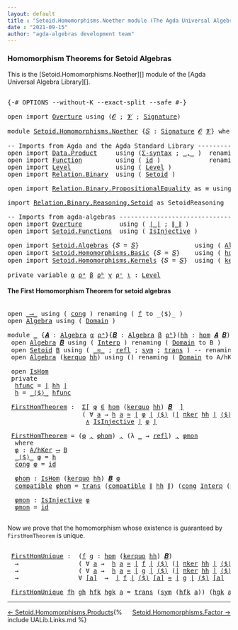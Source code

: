 ```yaml
---
layout: default
title : "Setoid.Homomorphisms.Noether module (The Agda Universal Algebra Library)"
date : "2021-09-15"
author: "agda-algebras development team"
---
```


### <a id="homomorphism-theorems">Homomorphism Theorems for Setoid Algebras</a>

This is the [Setoid.Homomorphisms.Noether][] module of the [Agda Universal Algebra Library][].

<pre class="Agda">

<a id="361" class="Symbol">{-#</a> <a id="365" class="Keyword">OPTIONS</a> <a id="373" class="Pragma">--without-K</a> <a id="385" class="Pragma">--exact-split</a> <a id="399" class="Pragma">--safe</a> <a id="406" class="Symbol">#-}</a>

<a id="411" class="Keyword">open</a> <a id="416" class="Keyword">import</a> <a id="423" href="Overture.html" class="Module">Overture</a> <a id="432" class="Keyword">using</a> <a id="438" class="Symbol">(</a><a id="439" href="Overture.Signatures.html#520" class="Generalizable">𝓞</a> <a id="441" class="Symbol">;</a> <a id="443" href="Overture.Signatures.html#522" class="Generalizable">𝓥</a> <a id="445" class="Symbol">;</a> <a id="447" href="Overture.Signatures.html#3171" class="Function">Signature</a><a id="456" class="Symbol">)</a>

<a id="459" class="Keyword">module</a> <a id="466" href="Setoid.Homomorphisms.Noether.html" class="Module">Setoid.Homomorphisms.Noether</a> <a id="495" class="Symbol">{</a><a id="496" href="Setoid.Homomorphisms.Noether.html#496" class="Bound">𝑆</a> <a id="498" class="Symbol">:</a> <a id="500" href="Overture.Signatures.html#3171" class="Function">Signature</a> <a id="510" href="Overture.Signatures.html#520" class="Generalizable">𝓞</a> <a id="512" href="Overture.Signatures.html#522" class="Generalizable">𝓥</a><a id="513" class="Symbol">}</a> <a id="515" class="Keyword">where</a>

<a id="522" class="Comment">-- Imports from Agda and the Agda Standard Library ---------------------------</a>
<a id="601" class="Keyword">open</a> <a id="606" class="Keyword">import</a> <a id="613" href="Data.Product.html" class="Module">Data.Product</a>     <a id="630" class="Keyword">using</a> <a id="636" class="Symbol">(</a><a id="637" href="Data.Product.html#916" class="Function">Σ-syntax</a> <a id="646" class="Symbol">;</a> <a id="648" href="Agda.Builtin.Sigma.html#236" class="InductiveConstructor Operator">_,_</a> <a id="652" class="Symbol">)</a>  <a id="655" class="Keyword">renaming</a> <a id="664" class="Symbol">(</a> <a id="666" href="Data.Product.html#1167" class="Function Operator">_×_</a> <a id="670" class="Symbol">to</a> <a id="673" class="Function Operator">_∧_</a> <a id="677" class="Symbol">;</a> <a id="679" href="Agda.Builtin.Sigma.html#252" class="Field">proj₁</a> <a id="685" class="Symbol">to</a> <a id="688" class="Field">fst</a><a id="691" class="Symbol">)</a>
<a id="693" class="Keyword">open</a> <a id="698" class="Keyword">import</a> <a id="705" href="Function.html" class="Module">Function</a>         <a id="722" class="Keyword">using</a> <a id="728" class="Symbol">(</a> <a id="730" href="Function.Base.html#615" class="Function">id</a> <a id="733" class="Symbol">)</a>             <a id="747" class="Keyword">renaming</a> <a id="756" class="Symbol">(</a> <a id="758" href="Function.Bundles.html#1868" class="Record">Func</a> <a id="763" class="Symbol">to</a> <a id="766" class="Record">_⟶_</a> <a id="770" class="Symbol">)</a>
<a id="772" class="Keyword">open</a> <a id="777" class="Keyword">import</a> <a id="784" href="Level.html" class="Module">Level</a>            <a id="801" class="Keyword">using</a> <a id="807" class="Symbol">(</a> <a id="809" href="Agda.Primitive.html#597" class="Postulate">Level</a> <a id="815" class="Symbol">)</a>
<a id="817" class="Keyword">open</a> <a id="822" class="Keyword">import</a> <a id="829" href="Relation.Binary.html" class="Module">Relation.Binary</a>  <a id="846" class="Keyword">using</a> <a id="852" class="Symbol">(</a> <a id="854" href="Relation.Binary.Bundles.html#1009" class="Record">Setoid</a> <a id="861" class="Symbol">)</a>

<a id="864" class="Keyword">open</a> <a id="869" class="Keyword">import</a> <a id="876" href="Relation.Binary.PropositionalEquality.html" class="Module">Relation.Binary.PropositionalEquality</a> <a id="914" class="Symbol">as</a> <a id="917" class="Module">≡</a> <a id="919" class="Keyword">using</a> <a id="925" class="Symbol">(</a> <a id="927" href="Agda.Builtin.Equality.html#151" class="Datatype Operator">_≡_</a> <a id="931" class="Symbol">)</a>

<a id="934" class="Keyword">import</a> <a id="941" href="Relation.Binary.Reasoning.Setoid.html" class="Module">Relation.Binary.Reasoning.Setoid</a> <a id="974" class="Symbol">as</a> <a id="977" class="Module">SetoidReasoning</a>

<a id="994" class="Comment">-- Imports from agda-algebras ------------------------------------------------</a>
<a id="1073" class="Keyword">open</a> <a id="1078" class="Keyword">import</a> <a id="1085" href="Overture.html" class="Module">Overture</a>          <a id="1103" class="Keyword">using</a> <a id="1109" class="Symbol">(</a> <a id="1111" href="Overture.Basic.html#4303" class="Function Operator">∣_∣</a> <a id="1115" class="Symbol">;</a> <a id="1117" href="Overture.Basic.html#4341" class="Function Operator">∥_∥</a> <a id="1121" class="Symbol">)</a>
<a id="1123" class="Keyword">open</a> <a id="1128" class="Keyword">import</a> <a id="1135" href="Setoid.Functions.html" class="Module">Setoid.Functions</a>  <a id="1153" class="Keyword">using</a> <a id="1159" class="Symbol">(</a> <a id="1161" href="Setoid.Functions.Injective.html#2164" class="Function">IsInjective</a> <a id="1173" class="Symbol">)</a>

<a id="1176" class="Keyword">open</a> <a id="1181" class="Keyword">import</a> <a id="1188" href="Setoid.Algebras.html" class="Module">Setoid.Algebras</a> <a id="1204" class="Symbol">{</a><a id="1205" class="Argument">𝑆</a> <a id="1207" class="Symbol">=</a> <a id="1209" href="Setoid.Homomorphisms.Noether.html#496" class="Bound">𝑆</a><a id="1210" class="Symbol">}</a>               <a id="1226" class="Keyword">using</a> <a id="1232" class="Symbol">(</a> <a id="1234" href="Setoid.Algebras.Basic.html#2865" class="Record">Algebra</a> <a id="1242" class="Symbol">;</a> <a id="1244" href="Setoid.Algebras.Basic.html#3804" class="Function Operator">_̂_</a><a id="1247" class="Symbol">)</a>
<a id="1249" class="Keyword">open</a> <a id="1254" class="Keyword">import</a> <a id="1261" href="Setoid.Homomorphisms.Basic.html" class="Module">Setoid.Homomorphisms.Basic</a> <a id="1288" class="Symbol">{</a><a id="1289" class="Argument">𝑆</a> <a id="1291" class="Symbol">=</a> <a id="1293" href="Setoid.Homomorphisms.Noether.html#496" class="Bound">𝑆</a><a id="1294" class="Symbol">}</a>    <a id="1299" class="Keyword">using</a> <a id="1305" class="Symbol">(</a> <a id="1307" href="Setoid.Homomorphisms.Basic.html#1918" class="Function">hom</a> <a id="1311" class="Symbol">;</a> <a id="1313" href="Setoid.Homomorphisms.Basic.html#1825" class="Record">IsHom</a> <a id="1319" class="Symbol">)</a>
<a id="1321" class="Keyword">open</a> <a id="1326" class="Keyword">import</a> <a id="1333" href="Setoid.Homomorphisms.Kernels.html" class="Module">Setoid.Homomorphisms.Kernels</a> <a id="1362" class="Symbol">{</a><a id="1363" class="Argument">𝑆</a> <a id="1365" class="Symbol">=</a> <a id="1367" href="Setoid.Homomorphisms.Noether.html#496" class="Bound">𝑆</a><a id="1368" class="Symbol">}</a>  <a id="1371" class="Keyword">using</a> <a id="1377" class="Symbol">(</a> <a id="1379" href="Setoid.Homomorphisms.Kernels.html#2884" class="Function">kerquo</a> <a id="1386" class="Symbol">;</a> <a id="1388" href="Setoid.Homomorphisms.Kernels.html#4484" class="Function">πker</a> <a id="1393" class="Symbol">)</a>

<a id="1396" class="Keyword">private</a> <a id="1404" class="Keyword">variable</a> <a id="1413" href="Setoid.Homomorphisms.Noether.html#1413" class="Generalizable">α</a> <a id="1415" href="Setoid.Homomorphisms.Noether.html#1415" class="Generalizable">ρᵃ</a> <a id="1418" href="Setoid.Homomorphisms.Noether.html#1418" class="Generalizable">β</a> <a id="1420" href="Setoid.Homomorphisms.Noether.html#1420" class="Generalizable">ρᵇ</a> <a id="1423" href="Setoid.Homomorphisms.Noether.html#1423" class="Generalizable">γ</a> <a id="1425" href="Setoid.Homomorphisms.Noether.html#1425" class="Generalizable">ρᶜ</a> <a id="1428" href="Setoid.Homomorphisms.Noether.html#1428" class="Generalizable">ι</a> <a id="1430" class="Symbol">:</a> <a id="1432" href="Agda.Primitive.html#597" class="Postulate">Level</a>
</pre>

#### <a id="the-first-homomorphism-theorem">The First Homomorphism Theorem for setoid algebras</a>

<pre class="Agda">

<a id="1564" class="Keyword">open</a> <a id="1569" href="Setoid.Homomorphisms.Noether.html#766" class="Module">_⟶_</a> <a id="1573" class="Keyword">using</a> <a id="1579" class="Symbol">(</a> <a id="1581" href="Function.Bundles.html#1938" class="Field">cong</a> <a id="1586" class="Symbol">)</a> <a id="1588" class="Keyword">renaming</a> <a id="1597" class="Symbol">(</a> <a id="1599" href="Function.Bundles.html#1919" class="Field">f</a> <a id="1601" class="Symbol">to</a> <a id="1604" class="Field">_⟨$⟩_</a> <a id="1610" class="Symbol">)</a>
<a id="1612" class="Keyword">open</a> <a id="1617" href="Setoid.Algebras.Basic.html#2865" class="Module">Algebra</a> <a id="1625" class="Keyword">using</a> <a id="1631" class="Symbol">(</a> <a id="1633" href="Setoid.Algebras.Basic.html#2922" class="Field">Domain</a> <a id="1640" class="Symbol">)</a>

<a id="1643" class="Keyword">module</a> <a id="1650" href="Setoid.Homomorphisms.Noether.html#1650" class="Module">_</a> <a id="1652" class="Symbol">{</a><a id="1653" href="Setoid.Homomorphisms.Noether.html#1653" class="Bound">𝑨</a> <a id="1655" class="Symbol">:</a> <a id="1657" href="Setoid.Algebras.Basic.html#2865" class="Record">Algebra</a> <a id="1665" href="Setoid.Homomorphisms.Noether.html#1413" class="Generalizable">α</a> <a id="1667" href="Setoid.Homomorphisms.Noether.html#1415" class="Generalizable">ρᵃ</a><a id="1669" class="Symbol">}{</a><a id="1671" href="Setoid.Homomorphisms.Noether.html#1671" class="Bound">𝑩</a> <a id="1673" class="Symbol">:</a> <a id="1675" href="Setoid.Algebras.Basic.html#2865" class="Record">Algebra</a> <a id="1683" href="Setoid.Homomorphisms.Noether.html#1418" class="Generalizable">β</a> <a id="1685" href="Setoid.Homomorphisms.Noether.html#1420" class="Generalizable">ρᵇ</a><a id="1687" class="Symbol">}(</a><a id="1689" href="Setoid.Homomorphisms.Noether.html#1689" class="Bound">hh</a> <a id="1692" class="Symbol">:</a> <a id="1694" href="Setoid.Homomorphisms.Basic.html#1918" class="Function">hom</a> <a id="1698" href="Setoid.Homomorphisms.Noether.html#1653" class="Bound">𝑨</a> <a id="1700" href="Setoid.Homomorphisms.Noether.html#1671" class="Bound">𝑩</a><a id="1701" class="Symbol">)</a> <a id="1703" class="Keyword">where</a>
 <a id="1710" class="Keyword">open</a> <a id="1715" href="Setoid.Algebras.Basic.html#2865" class="Module">Algebra</a> <a id="1723" href="Setoid.Homomorphisms.Noether.html#1671" class="Bound">𝑩</a> <a id="1725" class="Keyword">using</a> <a id="1731" class="Symbol">(</a> <a id="1733" href="Setoid.Algebras.Basic.html#2944" class="Field">Interp</a> <a id="1740" class="Symbol">)</a> <a id="1742" class="Keyword">renaming</a> <a id="1751" class="Symbol">(</a> <a id="1753" href="Setoid.Algebras.Basic.html#2922" class="Field">Domain</a> <a id="1760" class="Symbol">to</a> <a id="1763" class="Field">B</a> <a id="1765" class="Symbol">)</a>
 <a id="1768" class="Keyword">open</a> <a id="1773" href="Relation.Binary.Bundles.html#1009" class="Module">Setoid</a> <a id="1780" href="Setoid.Homomorphisms.Noether.html#1763" class="Function">B</a> <a id="1782" class="Keyword">using</a> <a id="1788" class="Symbol">(</a> <a id="1790" href="Relation.Binary.Bundles.html#1098" class="Field Operator">_≈_</a> <a id="1794" class="Symbol">;</a> <a id="1796" href="Relation.Binary.Structures.html#1568" class="Function">refl</a> <a id="1801" class="Symbol">;</a> <a id="1803" href="Relation.Binary.Structures.html#1594" class="Function">sym</a> <a id="1807" class="Symbol">;</a> <a id="1809" href="Relation.Binary.Structures.html#1620" class="Function">trans</a> <a id="1815" class="Symbol">)</a> <a id="1817" class="Comment">-- renaming ( _≈_ to _≈₂_ )</a>
 <a id="1846" class="Keyword">open</a> <a id="1851" href="Setoid.Algebras.Basic.html#2865" class="Module">Algebra</a> <a id="1859" class="Symbol">(</a><a id="1860" href="Setoid.Homomorphisms.Kernels.html#2884" class="Function">kerquo</a> <a id="1867" href="Setoid.Homomorphisms.Noether.html#1689" class="Bound">hh</a><a id="1869" class="Symbol">)</a> <a id="1871" class="Keyword">using</a> <a id="1877" class="Symbol">()</a> <a id="1880" class="Keyword">renaming</a> <a id="1889" class="Symbol">(</a> <a id="1891" href="Setoid.Algebras.Basic.html#2922" class="Field">Domain</a> <a id="1898" class="Symbol">to</a> <a id="1901" class="Field">A/hKer</a> <a id="1908" class="Symbol">)</a>

 <a id="1912" class="Keyword">open</a> <a id="1917" href="Setoid.Homomorphisms.Basic.html#1825" class="Module">IsHom</a>
 <a id="1924" class="Keyword">private</a>
  <a id="1934" href="Setoid.Homomorphisms.Noether.html#1934" class="Function">hfunc</a> <a id="1940" class="Symbol">=</a> <a id="1942" href="Overture.Basic.html#4303" class="Function Operator">∣</a> <a id="1944" href="Setoid.Homomorphisms.Noether.html#1689" class="Bound">hh</a> <a id="1947" href="Overture.Basic.html#4303" class="Function Operator">∣</a>
  <a id="1951" href="Setoid.Homomorphisms.Noether.html#1951" class="Function">h</a> <a id="1953" class="Symbol">=</a> <a id="1955" href="Setoid.Homomorphisms.Noether.html#1604" class="Field Operator">_⟨$⟩_</a> <a id="1961" href="Setoid.Homomorphisms.Noether.html#1934" class="Function">hfunc</a>

 <a id="1969" href="Setoid.Homomorphisms.Noether.html#1969" class="Function">FirstHomTheorem</a> <a id="1985" class="Symbol">:</a>  <a id="1988" href="Data.Product.html#916" class="Function">Σ[</a> <a id="1991" href="Setoid.Homomorphisms.Noether.html#1991" class="Bound">φ</a> <a id="1993" href="Data.Product.html#916" class="Function">∈</a> <a id="1995" href="Setoid.Homomorphisms.Basic.html#1918" class="Function">hom</a> <a id="1999" class="Symbol">(</a><a id="2000" href="Setoid.Homomorphisms.Kernels.html#2884" class="Function">kerquo</a> <a id="2007" href="Setoid.Homomorphisms.Noether.html#1689" class="Bound">hh</a><a id="2009" class="Symbol">)</a> <a id="2011" href="Setoid.Homomorphisms.Noether.html#1671" class="Bound">𝑩</a>  <a id="2014" href="Data.Product.html#916" class="Function">]</a>
                    <a id="2036" class="Symbol">(</a> <a id="2038" class="Symbol">∀</a> <a id="2040" href="Setoid.Homomorphisms.Noether.html#2040" class="Bound">a</a> <a id="2042" class="Symbol">→</a> <a id="2044" href="Setoid.Homomorphisms.Noether.html#1951" class="Function">h</a> <a id="2046" href="Setoid.Homomorphisms.Noether.html#2040" class="Bound">a</a> <a id="2048" href="Relation.Binary.Bundles.html#1098" class="Function Operator">≈</a> <a id="2050" href="Overture.Basic.html#4303" class="Function Operator">∣</a> <a id="2052" href="Setoid.Homomorphisms.Noether.html#1991" class="Bound">φ</a> <a id="2054" href="Overture.Basic.html#4303" class="Function Operator">∣</a> <a id="2056" href="Setoid.Homomorphisms.Noether.html#1604" class="Field Operator">⟨$⟩</a> <a id="2060" class="Symbol">(</a><a id="2061" href="Overture.Basic.html#4303" class="Function Operator">∣</a> <a id="2063" href="Setoid.Homomorphisms.Kernels.html#4484" class="Function">πker</a> <a id="2068" href="Setoid.Homomorphisms.Noether.html#1689" class="Bound">hh</a> <a id="2071" href="Overture.Basic.html#4303" class="Function Operator">∣</a> <a id="2073" href="Setoid.Homomorphisms.Noether.html#1604" class="Field Operator">⟨$⟩</a> <a id="2077" href="Setoid.Homomorphisms.Noether.html#2040" class="Bound">a</a><a id="2078" class="Symbol">)</a> <a id="2080" class="Symbol">)</a>
                     <a id="2103" href="Setoid.Homomorphisms.Noether.html#673" class="Function Operator">∧</a> <a id="2105" href="Setoid.Functions.Injective.html#2164" class="Function">IsInjective</a> <a id="2117" href="Overture.Basic.html#4303" class="Function Operator">∣</a> <a id="2119" href="Setoid.Homomorphisms.Noether.html#1991" class="Bound">φ</a> <a id="2121" href="Overture.Basic.html#4303" class="Function Operator">∣</a>

 <a id="2125" href="Setoid.Homomorphisms.Noether.html#1969" class="Function">FirstHomTheorem</a> <a id="2141" class="Symbol">=</a> <a id="2143" class="Symbol">(</a><a id="2144" href="Setoid.Homomorphisms.Noether.html#2186" class="Function">φ</a> <a id="2146" href="Agda.Builtin.Sigma.html#236" class="InductiveConstructor Operator">,</a> <a id="2148" href="Setoid.Homomorphisms.Noether.html#2232" class="Function">φhom</a><a id="2152" class="Symbol">)</a> <a id="2154" href="Agda.Builtin.Sigma.html#236" class="InductiveConstructor Operator">,</a> <a id="2156" class="Symbol">(λ</a> <a id="2159" href="Setoid.Homomorphisms.Noether.html#2159" class="Bound">_</a> <a id="2161" class="Symbol">→</a> <a id="2163" href="Relation.Binary.Structures.html#1568" class="Function">refl</a><a id="2167" class="Symbol">)</a> <a id="2169" href="Agda.Builtin.Sigma.html#236" class="InductiveConstructor Operator">,</a> <a id="2171" href="Setoid.Homomorphisms.Noether.html#2348" class="Function">φmon</a>
  <a id="2178" class="Keyword">where</a>
  <a id="2186" href="Setoid.Homomorphisms.Noether.html#2186" class="Function">φ</a> <a id="2188" class="Symbol">:</a> <a id="2190" href="Setoid.Homomorphisms.Noether.html#1901" class="Function">A/hKer</a> <a id="2197" href="Setoid.Homomorphisms.Noether.html#766" class="Record Operator">⟶</a> <a id="2199" href="Setoid.Homomorphisms.Noether.html#1763" class="Function">B</a>
  <a id="2203" href="Setoid.Homomorphisms.Noether.html#1604" class="Field Operator">_⟨$⟩_</a> <a id="2209" href="Setoid.Homomorphisms.Noether.html#2186" class="Function">φ</a> <a id="2211" class="Symbol">=</a> <a id="2213" href="Setoid.Homomorphisms.Noether.html#1951" class="Function">h</a>
  <a id="2217" href="Function.Bundles.html#1938" class="Field">cong</a> <a id="2222" href="Setoid.Homomorphisms.Noether.html#2186" class="Function">φ</a> <a id="2224" class="Symbol">=</a> <a id="2226" href="Function.Base.html#615" class="Function">id</a>

  <a id="2232" href="Setoid.Homomorphisms.Noether.html#2232" class="Function">φhom</a> <a id="2237" class="Symbol">:</a> <a id="2239" href="Setoid.Homomorphisms.Basic.html#1825" class="Record">IsHom</a> <a id="2245" class="Symbol">(</a><a id="2246" href="Setoid.Homomorphisms.Kernels.html#2884" class="Function">kerquo</a> <a id="2253" href="Setoid.Homomorphisms.Noether.html#1689" class="Bound">hh</a><a id="2255" class="Symbol">)</a> <a id="2257" href="Setoid.Homomorphisms.Noether.html#1671" class="Bound">𝑩</a> <a id="2259" href="Setoid.Homomorphisms.Noether.html#2186" class="Function">φ</a>
  <a id="2263" href="Setoid.Homomorphisms.Basic.html#1886" class="Field">compatible</a> <a id="2274" href="Setoid.Homomorphisms.Noether.html#2232" class="Function">φhom</a> <a id="2279" class="Symbol">=</a> <a id="2281" href="Relation.Binary.Structures.html#1620" class="Function">trans</a> <a id="2287" class="Symbol">(</a><a id="2288" href="Setoid.Homomorphisms.Basic.html#1886" class="Field">compatible</a> <a id="2299" href="Overture.Basic.html#4341" class="Function Operator">∥</a> <a id="2301" href="Setoid.Homomorphisms.Noether.html#1689" class="Bound">hh</a> <a id="2304" href="Overture.Basic.html#4341" class="Function Operator">∥</a><a id="2305" class="Symbol">)</a> <a id="2307" class="Symbol">(</a><a id="2308" href="Function.Bundles.html#1938" class="Field">cong</a> <a id="2313" href="Setoid.Algebras.Basic.html#2944" class="Function">Interp</a> <a id="2320" class="Symbol">(</a><a id="2321" href="Agda.Builtin.Equality.html#208" class="InductiveConstructor">≡.refl</a> <a id="2328" href="Agda.Builtin.Sigma.html#236" class="InductiveConstructor Operator">,</a> <a id="2330" class="Symbol">(λ</a> <a id="2333" href="Setoid.Homomorphisms.Noether.html#2333" class="Bound">_</a> <a id="2335" class="Symbol">→</a> <a id="2337" href="Relation.Binary.Structures.html#1568" class="Function">refl</a><a id="2341" class="Symbol">)))</a>

  <a id="2348" href="Setoid.Homomorphisms.Noether.html#2348" class="Function">φmon</a> <a id="2353" class="Symbol">:</a> <a id="2355" href="Setoid.Functions.Injective.html#2164" class="Function">IsInjective</a> <a id="2367" href="Setoid.Homomorphisms.Noether.html#2186" class="Function">φ</a>
  <a id="2371" href="Setoid.Homomorphisms.Noether.html#2348" class="Function">φmon</a> <a id="2376" class="Symbol">=</a> <a id="2378" href="Function.Base.html#615" class="Function">id</a>

</pre>

Now we prove that the homomorphism whose existence is guaranteed by `FirstHomTheorem` is unique.

<pre class="Agda">

 <a id="2507" href="Setoid.Homomorphisms.Noether.html#2507" class="Function">FirstHomUnique</a> <a id="2522" class="Symbol">:</a>  <a id="2525" class="Symbol">(</a><a id="2526" href="Setoid.Homomorphisms.Noether.html#2526" class="Bound">f</a> <a id="2528" href="Setoid.Homomorphisms.Noether.html#2528" class="Bound">g</a> <a id="2530" class="Symbol">:</a> <a id="2532" href="Setoid.Homomorphisms.Basic.html#1918" class="Function">hom</a> <a id="2536" class="Symbol">(</a><a id="2537" href="Setoid.Homomorphisms.Kernels.html#2884" class="Function">kerquo</a> <a id="2544" href="Setoid.Homomorphisms.Noether.html#1689" class="Bound">hh</a><a id="2546" class="Symbol">)</a> <a id="2548" href="Setoid.Homomorphisms.Noether.html#1671" class="Bound">𝑩</a><a id="2549" class="Symbol">)</a>
  <a id="2553" class="Symbol">→</a>                <a id="2570" class="Symbol">(</a> <a id="2572" class="Symbol">∀</a> <a id="2574" href="Setoid.Homomorphisms.Noether.html#2574" class="Bound">a</a> <a id="2576" class="Symbol">→</a>  <a id="2579" href="Setoid.Homomorphisms.Noether.html#1951" class="Function">h</a> <a id="2581" href="Setoid.Homomorphisms.Noether.html#2574" class="Bound">a</a> <a id="2583" href="Relation.Binary.Bundles.html#1098" class="Function Operator">≈</a> <a id="2585" href="Overture.Basic.html#4303" class="Function Operator">∣</a> <a id="2587" href="Setoid.Homomorphisms.Noether.html#2526" class="Bound">f</a> <a id="2589" href="Overture.Basic.html#4303" class="Function Operator">∣</a> <a id="2591" href="Setoid.Homomorphisms.Noether.html#1604" class="Field Operator">⟨$⟩</a> <a id="2595" class="Symbol">(</a><a id="2596" href="Overture.Basic.html#4303" class="Function Operator">∣</a> <a id="2598" href="Setoid.Homomorphisms.Kernels.html#4484" class="Function">πker</a> <a id="2603" href="Setoid.Homomorphisms.Noether.html#1689" class="Bound">hh</a> <a id="2606" href="Overture.Basic.html#4303" class="Function Operator">∣</a> <a id="2608" href="Setoid.Homomorphisms.Noether.html#1604" class="Field Operator">⟨$⟩</a> <a id="2612" href="Setoid.Homomorphisms.Noether.html#2574" class="Bound">a</a><a id="2613" class="Symbol">)</a> <a id="2615" class="Symbol">)</a>
  <a id="2619" class="Symbol">→</a>                <a id="2636" class="Symbol">(</a> <a id="2638" class="Symbol">∀</a> <a id="2640" href="Setoid.Homomorphisms.Noether.html#2640" class="Bound">a</a> <a id="2642" class="Symbol">→</a>  <a id="2645" href="Setoid.Homomorphisms.Noether.html#1951" class="Function">h</a> <a id="2647" href="Setoid.Homomorphisms.Noether.html#2640" class="Bound">a</a> <a id="2649" href="Relation.Binary.Bundles.html#1098" class="Function Operator">≈</a> <a id="2651" href="Overture.Basic.html#4303" class="Function Operator">∣</a> <a id="2653" href="Setoid.Homomorphisms.Noether.html#2528" class="Bound">g</a> <a id="2655" href="Overture.Basic.html#4303" class="Function Operator">∣</a> <a id="2657" href="Setoid.Homomorphisms.Noether.html#1604" class="Field Operator">⟨$⟩</a> <a id="2661" class="Symbol">(</a><a id="2662" href="Overture.Basic.html#4303" class="Function Operator">∣</a> <a id="2664" href="Setoid.Homomorphisms.Kernels.html#4484" class="Function">πker</a> <a id="2669" href="Setoid.Homomorphisms.Noether.html#1689" class="Bound">hh</a> <a id="2672" href="Overture.Basic.html#4303" class="Function Operator">∣</a> <a id="2674" href="Setoid.Homomorphisms.Noether.html#1604" class="Field Operator">⟨$⟩</a> <a id="2678" href="Setoid.Homomorphisms.Noether.html#2640" class="Bound">a</a><a id="2679" class="Symbol">)</a> <a id="2681" class="Symbol">)</a>
  <a id="2685" class="Symbol">→</a>                <a id="2702" class="Symbol">∀</a> <a id="2704" href="Setoid.Homomorphisms.Noether.html#2704" class="Bound">[a]</a>  <a id="2709" class="Symbol">→</a>  <a id="2712" href="Overture.Basic.html#4303" class="Function Operator">∣</a> <a id="2714" href="Setoid.Homomorphisms.Noether.html#2526" class="Bound">f</a> <a id="2716" href="Overture.Basic.html#4303" class="Function Operator">∣</a> <a id="2718" href="Setoid.Homomorphisms.Noether.html#1604" class="Field Operator">⟨$⟩</a> <a id="2722" href="Setoid.Homomorphisms.Noether.html#2704" class="Bound">[a]</a> <a id="2726" href="Relation.Binary.Bundles.html#1098" class="Function Operator">≈</a> <a id="2728" href="Overture.Basic.html#4303" class="Function Operator">∣</a> <a id="2730" href="Setoid.Homomorphisms.Noether.html#2528" class="Bound">g</a> <a id="2732" href="Overture.Basic.html#4303" class="Function Operator">∣</a> <a id="2734" href="Setoid.Homomorphisms.Noether.html#1604" class="Field Operator">⟨$⟩</a> <a id="2738" href="Setoid.Homomorphisms.Noether.html#2704" class="Bound">[a]</a>

 <a id="2744" href="Setoid.Homomorphisms.Noether.html#2507" class="Function">FirstHomUnique</a> <a id="2759" href="Setoid.Homomorphisms.Noether.html#2759" class="Bound">fh</a> <a id="2762" href="Setoid.Homomorphisms.Noether.html#2762" class="Bound">gh</a> <a id="2765" href="Setoid.Homomorphisms.Noether.html#2765" class="Bound">hfk</a> <a id="2769" href="Setoid.Homomorphisms.Noether.html#2769" class="Bound">hgk</a> <a id="2773" href="Setoid.Homomorphisms.Noether.html#2773" class="Bound">a</a> <a id="2775" class="Symbol">=</a> <a id="2777" href="Relation.Binary.Structures.html#1620" class="Function">trans</a> <a id="2783" class="Symbol">(</a><a id="2784" href="Relation.Binary.Structures.html#1594" class="Function">sym</a> <a id="2788" class="Symbol">(</a><a id="2789" href="Setoid.Homomorphisms.Noether.html#2765" class="Bound">hfk</a> <a id="2793" href="Setoid.Homomorphisms.Noether.html#2773" class="Bound">a</a><a id="2794" class="Symbol">))</a> <a id="2797" class="Symbol">(</a><a id="2798" href="Setoid.Homomorphisms.Noether.html#2769" class="Bound">hgk</a> <a id="2802" href="Setoid.Homomorphisms.Noether.html#2773" class="Bound">a</a><a id="2803" class="Symbol">)</a>
</pre>

--------------------------------------

<span style="float:left;">[← Setoid.Homomorphisms.Products](Setoid.Homomorphisms.Products.html)</span>
<span style="float:right;">[Setoid.Homomorphisms.Factor →](Setoid.Homomorphisms.Factor.html)</span>

{% include UALib.Links.md %}
